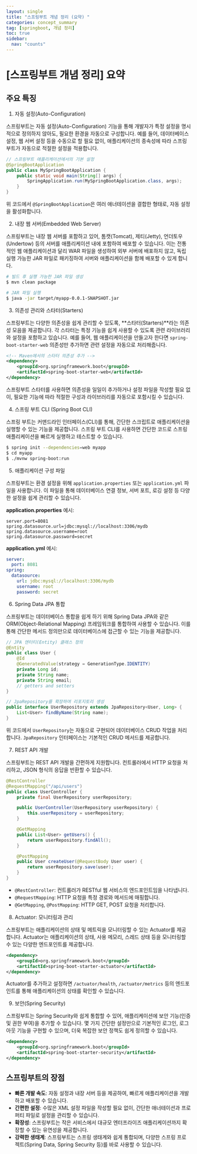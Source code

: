 ```yaml
---
layout: single
title: "스프링부트 개념 정리 (요약) "
categories: concept_summary
tag: [springboot, 개념 정리]
toc: true
sidebar:
  nav: "counts"
---
```


# [스프링부트 개념 정리] 요약

## 주요 특징

1. 자동 설정(Auto-Configuration)

스프링부트는 자동 설정(Auto-Configuration) 기능을 통해 개발자가 특정 설정을 명시적으로 정의하지 않아도, 필요한 환경을 자동으로 구성합니다. 예를 들어, 데이터베이스 설정, 웹 서버 설정 등을 수동으로 할 필요 없이, 애플리케이션의 종속성에 따라 스프링부트가 자동으로 적절한 설정을 적용합니다.

```java
// 스프링부트 애플리케이션에서의 기본 설정
@SpringBootApplication
public class MySpringBootApplication {
    public static void main(String[] args) {
        SpringApplication.run(MySpringBootApplication.class, args);
    }
}
```

위 코드에서 `@SpringBootApplication`은 여러 애너테이션을 결합한 형태로, 자동 설정을 활성화합니다.

2. 내장 웹 서버(Embedded Web Server)

스프링부트는 내장 웹 서버를 포함하고 있어, 톰캣(Tomcat), 제티(Jetty), 언더토우(Undertow) 등의 서버를 애플리케이션 내에 포함하여 배포할 수 있습니다. 이는 전통적인 웹 애플리케이션과 달리 WAR 파일을 생성하여 외부 서버에 배포하지 않고, 독립 실행 가능한 JAR 파일로 패키징하여 서버와 애플리케이션을 함께 배포할 수 있게 합니다.

```bash
# 빌드 후 실행 가능한 JAR 파일 생성
$ mvn clean package

# JAR 파일 실행
$ java -jar target/myapp-0.0.1-SNAPSHOT.jar
```

3. 의존성 관리와 스타터(Starters)

스프링부트는 다양한 의존성을 쉽게 관리할 수 있도록, **스타터(Starters)**라는 의존성 모음을 제공합니다. 각 스타터는 특정 기능을 쉽게 사용할 수 있도록 관련 라이브러리와 설정을 포함하고 있습니다. 예를 들어, 웹 애플리케이션을 만들고자 한다면 `spring-boot-starter-web` 의존성만 추가하면 관련 설정을 자동으로 처리해줍니다.

```xml
<!-- Maven에서의 스타터 의존성 추가 -->
<dependency>
    <groupId>org.springframework.boot</groupId>
    <artifactId>spring-boot-starter-web</artifactId>
</dependency>
```

스프링부트 스타터를 사용하면 의존성을 일일이 추가하거나 설정 파일을 작성할 필요 없이, 필요한 기능에 따라 적절한 구성과 라이브러리를 자동으로 포함시킬 수 있습니다.

4. 스프링 부트 CLI (Spring Boot CLI)

스프링 부트는 커맨드라인 인터페이스(CLI)를 통해, 간단한 스크립트로 애플리케이션을 실행할 수 있는 기능을 제공합니다. 스프링 부트 CLI를 사용하면 간단한 코드로 스프링 애플리케이션을 빠르게 실행하고 테스트할 수 있습니다.

```bash
$ spring init --dependencies=web myapp
$ cd myapp
$ ./mvnw spring-boot:run
```

5. 애플리케이션 구성 파일

스프링부트는 환경 설정을 위해 `application.properties` 또는 `application.yml` 파일을 사용합니다. 이 파일을 통해 데이터베이스 연결 정보, 서버 포트, 로깅 설정 등 다양한 설정을 쉽게 관리할 수 있습니다.

**application.properties** 예시:

```properties
server.port=8081
spring.datasource.url=jdbc:mysql://localhost:3306/mydb
spring.datasource.username=root
spring.datasource.password=secret
```

**application.yml** 예시:

```yaml
server:
  port: 8081
spring:
  datasource:
    url: jdbc:mysql://localhost:3306/mydb
    username: root
    password: secret
```

6. Spring Data JPA 통합

스프링부트는 데이터베이스 통합을 쉽게 하기 위해 Spring Data JPA와 같은 ORM(Object-Relational Mapping) 프레임워크를 통합하여 사용할 수 있습니다. 이를 통해 간단한 메서드 정의만으로 데이터베이스에 접근할 수 있는 기능을 제공합니다.

```java
// JPA 엔터티(Entity) 클래스 정의
@Entity
public class User {
    @Id
    @GeneratedValue(strategy = GenerationType.IDENTITY)
    private Long id;
    private String name;
    private String email;
    // getters and setters
}

// JpaRepository를 확장하여 리포지토리 생성
public interface UserRepository extends JpaRepository<User, Long> {
    List<User> findByName(String name);
}
```

위 코드에서 `UserRepository`는 자동으로 구현되어 데이터베이스 CRUD 작업을 처리합니다. `JpaRepository` 인터페이스는 기본적인 CRUD 메서드를 제공합니다.

7. REST API 개발

스프링부트는 REST API 개발을 간편하게 지원합니다. 컨트롤러에서 HTTP 요청을 처리하고, JSON 형식의 응답을 반환할 수 있습니다.

```java
@RestController
@RequestMapping("/api/users")
public class UserController {
    private final UserRepository userRepository;

    public UserController(UserRepository userRepository) {
        this.userRepository = userRepository;
    }

    @GetMapping
    public List<User> getUsers() {
        return userRepository.findAll();
    }

    @PostMapping
    public User createUser(@RequestBody User user) {
        return userRepository.save(user);
    }
}
```

- `@RestController`: 컨트롤러가 RESTful 웹 서비스의 엔드포인트임을 나타냅니다.
- `@RequestMapping`: HTTP 요청을 특정 경로와 메서드에 매핑합니다.
- `@GetMapping`, `@PostMapping`: HTTP GET, POST 요청을 처리합니다.

8. Actuator: 모니터링과 관리

스프링부트는 애플리케이션의 상태 및 메트릭을 모니터링할 수 있는 Actuator를 제공합니다. Actuator는 애플리케이션의 상태, 사용 메모리, 스레드 상태 등을 모니터링할 수 있는 다양한 엔드포인트를 제공합니다.

```xml
<dependency>
    <groupId>org.springframework.boot</groupId>
    <artifactId>spring-boot-starter-actuator</artifactId>
</dependency>
```

Actuator를 추가하고 설정하면 `/actuator/health`, `/actuator/metrics` 등의 엔드포인트를 통해 애플리케이션의 상태를 확인할 수 있습니다.

9. 보안(Spring Security)

스프링부트는 Spring Security와 쉽게 통합할 수 있어, 애플리케이션에 보안 기능(인증 및 권한 부여)을 추가할 수 있습니다. 몇 가지 간단한 설정만으로 기본적인 로그인, 로그아웃 기능을 구현할 수 있으며, 더욱 복잡한 보안 정책도 쉽게 정의할 수 있습니다.

```xml
<dependency>
    <groupId>org.springframework.boot</groupId>
    <artifactId>spring-boot-starter-security</artifactId>
</dependency>
```

## 스프링부트의 장점

- **빠른 개발 속도**: 자동 설정과 내장 서버 등을 제공하여, 빠르게 애플리케이션을 개발하고 배포할 수 있습니다.
- **간편한 설정**: 수많은 XML 설정 파일을 작성할 필요 없이, 간단한 애너테이션과 프로퍼티 파일로 설정을 관리할 수 있습니다.
- **확장성**: 스프링부트는 작은 서비스에서 대규모 엔터프라이즈 애플리케이션까지 확장할 수 있는 유연성을 제공합니다.
- **강력한 생태계**: 스프링부트는 스프링 생태계와 쉽게 통합되며, 다양한 스프링 프로젝트(Spring Data, Spring Security 등)를 바로 사용할 수 있습니다.
